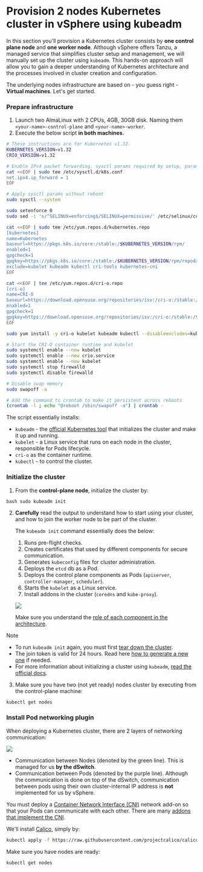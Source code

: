 # Provision 2 nodes Kubernetes cluster in vSphere using kubeadm


In this section you'll provision a Kubernetes cluster consists by **one control plane node** and **one worker node**.
Although vSphere offers Tanzu, a managed service that simplifies cluster setup and management, we will manually set up the cluster using `kubeadm`.
This hands-on approach will allow you to gain a deeper understanding of Kubernetes architecture and the processes involved in cluster creation and configuration. 

The underlying nodes infrastructure are based on - you guess right - **Virtual machines**. Let's get started. 

### Prepare infrastructure 

1. Launch two AlmaLinux with 2 CPUs, 4GB, 30GB disk. Naming them `<your-name>-control-plane` and `<your-name>-worker`.
2. Execute the below script **in both machines**. 

```bash
# These instructions are for Kubernetes v1.32.
KUBERNETES_VERSION=v1.32
CRIO_VERSION=v1.32

# Enable IPv4 packet forwarding. sysctl params required by setup, params persist across reboots
cat <<EOF | sudo tee /etc/sysctl.d/k8s.conf
net.ipv4.ip_forward = 1
EOF

# Apply sysctl params without reboot
sudo sysctl --system

sudo setenforce 0
sudo sed -i 's/^SELINUX=enforcing$/SELINUX=permissive/' /etc/selinux/config

cat <<EOF | sudo tee /etc/yum.repos.d/kubernetes.repo
[kubernetes]
name=Kubernetes
baseurl=https://pkgs.k8s.io/core:/stable:/$KUBERNETES_VERSION/rpm/
enabled=1
gpgcheck=1
gpgkey=https://pkgs.k8s.io/core:/stable:/$KUBERNETES_VERSION/rpm/repodata/repomd.xml.key
exclude=kubelet kubeadm kubectl cri-tools kubernetes-cni
EOF

cat <<EOF | tee /etc/yum.repos.d/cri-o.repo
[cri-o]
name=CRI-O
baseurl=https://download.opensuse.org/repositories/isv:/cri-o:/stable:/$CRIO_VERSION/rpm/
enabled=1
gpgcheck=1
gpgkey=https://download.opensuse.org/repositories/isv:/cri-o:/stable:/$CRIO_VERSION/rpm/repodata/repomd.xml.key
EOF

sudo yum install -y cri-o kubelet kubeadm kubectl --disableexcludes=kubernetes

# Start the CRI-O container runtime and kubelet
sudo systemctl enable --now kubelet
sudo systemctl enable --now crio.service
sudo systemctl enable --now kubelet
sudo systemctl stop firewalld
sudo systemctl disable firewalld

# Disable swap memory
sudo swapoff -a

# Add the command to crontab to make it persistent across reboots
(crontab -l ; echo "@reboot /sbin/swapoff -a") | crontab -
```

The script essentially installs: 

- `kubeadm` - the [official Kubernetes tool](https://kubernetes.io/docs/setup/production-environment/tools/kubeadm/create-cluster-kubeadm/) that initializes the cluster and make it up and running.
- `kubelet` - a Linux service that runs on each node in the cluster, responsible for Pods lifecycle.
- `cri-o` as the container runtime.
- `kubectl` - to control the cluster.

### Initialize the cluster 

1. From the **control-plane node**, initialize the cluster by:

``bash
sudo kubeadm init
``

2. **Carefully** read the output to understand how to start using your cluster, and how to join the worker node to be part of the cluster. 

   The `kubeadm init` command essentially does the below:
   
   1. Runs pre-flight checks.
   2. Creates certificates that used by different components for secure communication.
   3. Generates `kubeconfig` files for cluster administration.
   4. Deploys the `etcd` db as a Pod.
   5. Deploys the control plane components as Pods (`apiserver`, `controller-manager`, `scheduler`).
   6. Starts the `kubelet` as a Linux service.
   7. Install addons in the cluster (`coredns` and `kube-proxy`).

   ![][k8s_architecture_kubeadm]

   Make sure you understand the [role of each component in the architecture](https://kubernetes.io/docs/concepts/architecture/).


> [!NOTE]
> - To run `kubeadm init` again, you must first [tear down the cluster](https://kubernetes.io/docs/setup/production-environment/tools/kubeadm/create-cluster-kubeadm/#tear-down).
> - The join token is valid for 24 hours. Read here [how to generate a new one](https://kubernetes.io/docs/setup/production-environment/tools/kubeadm/create-cluster-kubeadm/#join-nodes) if needed.
> - For more information about initializing a cluster using `kubeadm`, [read the official docs](https://kubernetes.io/docs/setup/production-environment/tools/kubeadm/create-cluster-kubeadm/). 

3. Make sure you have two (not yet ready) nodes cluster by executing from the control-plane machine:

```bash
kubectl get nodes
```

### Install Pod networking plugin

When deploying a Kubernetes cluster, there are 2 layers of networking communication:

![][k8s_cni]

- Communication between Nodes (denoted by the green line). This is managed for us **by the dSwitch**.
- Communication between Pods (denoted by the purple line). Although the communication is done on top of the dSwitch, communication between pods using their own cluster-internal IP address is **not** implemented for us by vSphere.   

You must deploy a [Container Network Interface (CNI)](https://kubernetes.io/docs/concepts/extend-kubernetes/compute-storage-net/network-plugins/) network add-on so that your Pods can communicate with each other. 
There are many [addons that implement the CNI](https://kubernetes.io/docs/concepts/cluster-administration/addons/#networking-and-network-policy). 

We'll install [Calico](https://docs.tigera.io/calico/latest/about/), simply by:

```bash
kubectl apply -f https://raw.githubusercontent.com/projectcalico/calico/v3.28.2/manifests/calico.yaml
```

Make sure you have nodes are ready:

```bash
kubectl get nodes
```

[k8s_architecture_kubeadm]: https://exit-zero-academy.github.io/DevOpsTheHardWayAssets/img/k8s_architecture_kubeadm.png
[k8s_cni]: https://exit-zero-academy.github.io/DevOpsTheHardWayAssets/img/k8s_cni.png